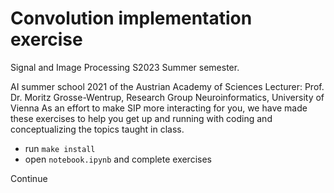 # Convolution implementation exercise

Signal and Image Processing S2023 Summer semester.

AI summer school 2021 of the Austrian Academy of Sciences
Lecturer: Prof. Dr. Moritz Grosse-Wentrup, Research Group Neuroinformatics, University of Vienna
As an effort to make SIP more interacting for you, we have made these exercises to help you get up and running with coding and conceptualizing the topics taught in class.

 - run `make install`
 - open `notebook.ipynb` and complete exercises
 
 Continue 
